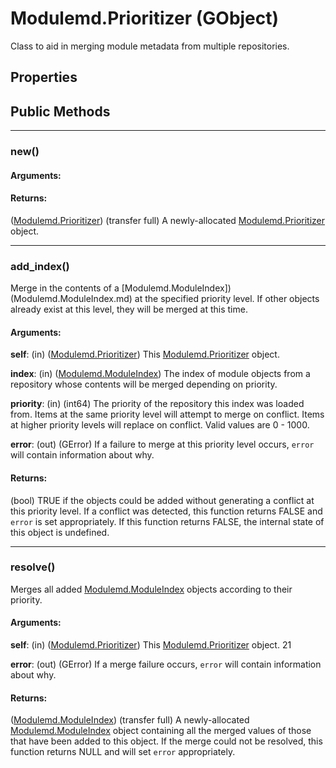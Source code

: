 # Modulemd.Prioritizer (GObject)
Class to aid in merging module metadata from multiple repositories.

## Properties

## Public Methods

---
### new()
#### Arguments:

#### Returns:
([Modulemd.Prioritizer](Modulemd.Prioritizer.md)) (transfer full) A newly-allocated [Modulemd.Prioritizer](Modulemd.Prioritizer.md) object.

---
### add_index()
Merge in the contents of a [Modulemd.ModuleIndex])(Modulemd.ModuleIndex.md) at the specified priority level. If other objects already exist at this level, they will be merged at this time.

#### Arguments:
__self__: (in) ([Modulemd.Prioritizer](Modulemd.Prioritizer.md)) This [Modulemd.Prioritizer](Modulemd.Prioritizer.md) object.

__index__: (in) ([Modulemd.ModuleIndex](Modulemd.ModuleIndex.md)) The index of module objects from a repository whose contents will be merged depending on priority.

__priority__: (in) (int64) The priority of the repository this index was loaded from. Items at the same priority level will attempt to merge on conflict. Items at higher priority levels will replace on conflict. Valid values are 0 - 1000.

__error__: (out) (GError) If a failure to merge at this priority level occurs, `error` will contain information about why.

#### Returns:
(bool) TRUE if the objects could be added without generating a conflict at this priority level. If a conflict was detected, this function returns FALSE and `error` is set appropriately. If this function returns FALSE, the internal state of this object is undefined.

---
### resolve()
Merges all added [Modulemd.ModuleIndex](Modulemd.ModuleIndex.md) objects according to their priority.

#### Arguments:
__self__: (in) ([Modulemd.Prioritizer](Modulemd.Prioritizer.md)) This [Modulemd.Prioritizer](Modulemd.Prioritizer.md) object.
21

__error__: (out) (GError) If a merge failure occurs, `error` will contain information about why.

#### Returns:
([Modulemd.ModuleIndex](Modulemd.ModuleIndex.md)) (transfer full) A newly-allocated [Modulemd.ModuleIndex](Modulemd.ModuleIndex.md) object containing all the merged values of those that have been added to this object. If the merge could not be resolved, this function returns NULL and will set `error` appropriately.
